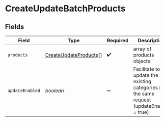 # CreateUpdateBatchProducts


## Fields

| Field                                                                                   | Type                                                                                    | Required                                                                                | Description                                                                             |
| --------------------------------------------------------------------------------------- | --------------------------------------------------------------------------------------- | --------------------------------------------------------------------------------------- | --------------------------------------------------------------------------------------- |
| `products`                                                                              | [CreateUpdateProducts](../../models/shared/createupdateproducts.md)[]                   | :heavy_check_mark:                                                                      | array of products objects                                                               |
| `updateEnabled`                                                                         | *boolean*                                                                               | :heavy_minus_sign:                                                                      | Facilitate to update the existing categories in the same request (updateEnabled = true) |